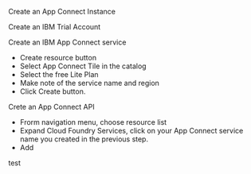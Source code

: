 Create an App Connect Instance

Create an IBM Trial Account

Create an IBM App Connect service 
  - Create resource button
  - Select App Connect Tile in the catalog
  - Select the free Lite Plan
  - Make note of the service name and region
  - Click Create button.
  
Crete an App Connect API
  - Frorm navigation menu,  choose resource list
  - Expand Cloud Foundry Services,  click on your App Connect service name you created in the previous step.
  - Add 

test